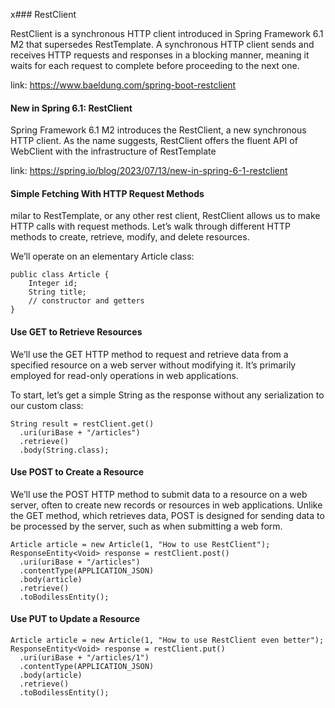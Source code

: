 x### RestClient

RestClient is a synchronous HTTP client introduced in Spring Framework 6.1 M2 that supersedes RestTemplate.
A synchronous HTTP client sends and receives HTTP requests and responses in a blocking manner,
meaning it waits for each request to complete before proceeding to the next one.

link: https://www.baeldung.com/spring-boot-restclient

#### New in Spring 6.1: RestClient

Spring Framework 6.1 M2 introduces the RestClient, a new synchronous HTTP client.
As the name suggests, RestClient offers the fluent API of WebClient with the infrastructure of RestTemplate

link: https://spring.io/blog/2023/07/13/new-in-spring-6-1-restclient

#### Simple Fetching With HTTP Request Methods

milar to RestTemplate, or any other rest client, RestClient allows us to make HTTP calls with request methods. Let’s
walk through different HTTP methods to create, retrieve, modify, and delete resources.

We’ll operate on an elementary Article class:

```
public class Article {
    Integer id;
    String title;
    // constructor and getters
}
```

#### Use GET to Retrieve Resources

We’ll use the GET HTTP method to request and retrieve data from a specified resource on a web server without modifying
it. It’s primarily employed for read-only operations in web applications.

To start, let’s get a simple String as the response without any serialization to our custom class:

```
String result = restClient.get()
  .uri(uriBase + "/articles")
  .retrieve()
  .body(String.class);
```

#### Use POST to Create a Resource

We’ll use the POST HTTP method to submit data to a resource on a web server, often to create new records or resources in
web applications. Unlike the GET method, which retrieves data, POST is designed for sending data to be processed by the
server, such as when submitting a web form.

```
Article article = new Article(1, "How to use RestClient");
ResponseEntity<Void> response = restClient.post()
  .uri(uriBase + "/articles")
  .contentType(APPLICATION_JSON)
  .body(article)
  .retrieve()
  .toBodilessEntity();
```

#### Use PUT to Update a Resource

```
Article article = new Article(1, "How to use RestClient even better");
ResponseEntity<Void> response = restClient.put()
  .uri(uriBase + "/articles/1")
  .contentType(APPLICATION_JSON)
  .body(article)
  .retrieve()
  .toBodilessEntity();
```
